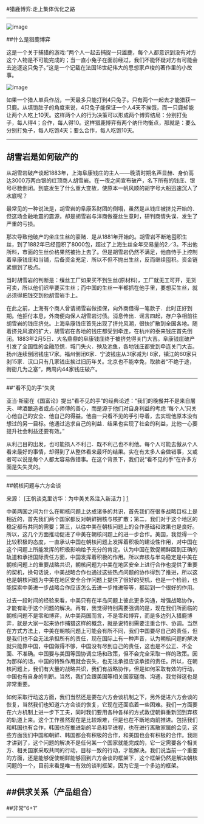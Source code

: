 #猎鹿博弈:走上集体优化之路

---
![image](http://qtestbucket.qiniudn.com/F81007CD99D519F7A0DE934F3D4AB775_B500_900_500_311.PNG.jpeg)

##什么是猎鹿博弈

这是一个关于捕猎的游戏:”两个人一起去捕捉一只雄鹿，每个人都意识到没有对方这个人物是不可能完成的；当一直小兔子在面前经过，我们不能怀疑对方有可能会去追逐这只兔子。”这是一个记载在法国18世纪伟大的思想家卢梭的著作里的小故事。

![image](http://sam-open.u.qiniudn.com/%E7%8C%8E%E9%B9%BF%E5%8D%9A%E5%BC%88.jpg)

如果一个猎人单兵作战，一天最多只能打到4只兔子。只有两个一起去才能猎获一只鹿。从填饱肚子的角度来说，4只兔子能保证一个人4天不挨饿，而一只鹿却能让两个人吃上10天。这样两个人的行为决策可以形成两个博弈结局：分别打兔子，每人得4；合作，每人得10。这样猎鹿博弈有两个纳什均衡点，那就是：要么分别打兔子，每人吃饱4天；要么合作，每人吃饱10天。

---
## 胡雪岩是如何破产的

从胡雪岩破产谈起1883年，上海阜康钱庄的主人——晚清时期名声显赫、身价高达3000万两白银的红顶商人胡雪岩。在一夜之间宣布破产，名下所有的钱庄、银号尽数倒闭。到底发生了什么重大变故，使原本一帆风顺的胡字号大船迅速沉人了水底呢？

最常见的一种说法是，胡雪岩的阜康系财团的倒塌，虽然是从钱庄被挤兑开始的．但这场金融地震的震源，却是胡雪岩与洋商做蚕丝生意时，研判商情失误．发生了严重的亏损。

那次导致他破产的坐庄生丝的豪赌．是从1881年开始的。胡雪岩不断地囤积生丝，到了1882年已经囤积了8000包，超过了上海生丝全年交易量的2／3。不出他所料，市面的生丝价格果然被抬上去了。但是胡雪岩仍然不满足，他自恃手上控制着阜康钱庄和当铺，后备资金充足．所以不但不抛出生丝，反而继续囤积。资金链紧绷到了极点。

当时胡雪岩的判断是：缫丝工厂如果买不到生丝(原材料)，工厂就无工可开，无货可卖，所以他们迟早要买生丝；而中国的生丝一半都抓在他手里，要想买生丝，就必须得把钱交到他胡雪岩手上。

在此之前，上海有个商人曾请胡雪岩做担保，向外商借得一笔款子．此时正好到期。他拒付本息，外商便向保人胡雪岩讨债。消息传出．谣言四起，存户争相前往胡雪岩的钱庄挤兑。上海阜康钱庄首先出现了挤兑风潮，很快扩散到全国各地。随着挤兑风波的扩大，胡雪岩在各地的钱庄都受到牵连，在杭州的泰来钱庄首先倒闭。1883年2月5日．大名鼎鼎的阜康钱庄终于被挤兑得关门大吉。阜康钱庄破产引发了全国性的金融恐慌．城门失火．殃及池鱼，各地钱庄都受到牵连关门大吉。扬州连续倒闭钱庄17家。福州倒闭6家．宁波钱庄从3l家减为l 8家，镇江的60家只剥15家．汉口只有几家钱庄挨过旧历年关。北京也不能幸免，取款者“不绝于途，街衙几为之塞”，两周内44家钱庄破产。

---
##“看不见的手”失灵

亚当·斯密在《国富论》提出“看不见的手”的经典论述：“我们的晚餐并不是来自屠夫、啤酒酿造者或点心师傅的善心，而是源于他们对自身利益的考虑 ‘每个人’只关心他自己的安全、他自己的得益。他由一只看不见的手引导着，去实现他原本没有想过的另一目标。他通过追求自己的利益．结果也实现了社会的利益，比他一心要提升社会利益还要有效。”

从利己目的出发，也可能损人不利己．既不利己也不利他。每个人可能去傲从个人看来最好的事情，却得到了从整体看来最坏的结果。实在有太多人会做错事，又或者可以说是每个人都太容易做错事。在这个背景下，我们说“看不见的手”在许多方面是失失灵的。

---
##朝核问题与六方会谈

来源： [王帆谈克里访华：为中美关系注入新活力 ] [1] 

中美两国之间为什么在朝核问题上达成诸多的共识，首先我们在很多战略目标上是相近的，首先我们两个国家都反对朝鲜拥核与核扩散；第二，我们对于这个地区的稳定都有共同的需要；第三，以往中美在朝核问题上的合作基础和效果也是良好。所以，这几个方面推动促进了中美在朝核问题上的进一步合作。美国，我觉得一个比较积极的态度，一直承认中国在朝核问题上发挥着积极的建设性作用，对中国在这个问题上所能发挥的积极影响给予充分的肯定。认为中国在敦促朝鲜回到正确的轨道和承担国际责任方面，中国发挥着积极的作用。所以弃核与半岛稳定是中美在朝核问题上的重要战略共识，朝核问题为中美在地区安全上进行合作也提供了重要的契机，换句话说，中美战略合作也通过这些热点问题的协作得到了推进，所以这也是朝核问题为中美在地区安全合作问题上提供了很好的契机，也是一个检验，也能探索中美进一步战略合作应该怎么去进一步推进等等，都起到一个很好的作用。

过去一段时间的经验来看，中美只有在半岛问题上彼此更多沟通，增强战略协作，才能有助于这个问题的解决。再有，我觉得特别需要强调的是，现在我们所面临的朝核问题不是零和博弈，从中美两国而言，不是零和博弈，而是多边列入猎鹿博弈，就是大家一起来协作捕猎这样的概念，就是说特别需要注重合作、协调。当然在方式方法上，中美在朝核问题上可能会有所不同，我们中国要尽自己的责任，但是我们也不会无法承担所有的责任，现在国际上有一种声音，认为朝核问题的解决就只能靠中国，中国做得不够，中国没有尽到自己的责任，这也是不公正、不全面、不准确。中国要与美国等国协调立场和政策，但不会完全采取一样的政策。因为那样的话，中国的特殊作用就会丧失，也无法承担应该承担的责任。所以，在朝核问题上，我们有大量的战略共识，我们有战略协作，但是如何采取有效的行动，中国也有自身的判断。当然，我们会跟美国等相关国家磋商、沟通，我觉得这也是非常重要。

 如何采取行动这方面，我们当然还是要在六方会谈机制之下，另外促进六方会谈的恢复，当然我们也知道六方会谈的恢复，它现在还面临着一些困难。我们一方面要在六方机制上进一步下工夫，同时我们要用各种各样的方式敦促朝鲜重新回到弃核的轨道上来。这个工作虽然现在是比较艰难，但是也在不断地向前推进。包括我们和韩国也有合作，韩国也在推进新的半岛和平进程，也在进行离散家属的会见，这些方面我们中国和朝鲜、韩国都会有积极的合作，和美国也会有积极的合作。我刚才讲到了，这个问题的解决不是任何某一个国家就能完成的，它一定需要各个相关方、相关国家采取共同的行动，目标一致的行动，才能解决。我们说当前一个重要的方面，还是能够促使朝鲜能够回到六方会谈的框架下，这个框架仍然是解决朝核问题的一个，目前来看是唯一有效的谈判框架，因为它是一个多边的框架。

---
##供求关系（产品组合）
---
##非常“6+1”

---

[1]: http://live.people.com.cn/bbs/note.php?id=57140214152000_ctdzb_062  "王帆谈克里访华：为中美关系注入新活力 "